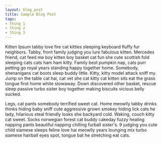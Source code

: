 ```yaml
---
layout: blog_post
title: Sample Blog Post
tags: 
- thing 1
- thing 2
- thing 3
---
```

Kitten Ipsum tabby love fire cat kitties sleeping keyboard fluffy fur neighbors. Tabby, front family judging you lure fabulous kitten. Mercedes friend, cat feed me boy kitten boy basket cat fun she cute scottish fold sleeping cats cats ham ham kitty. Family best pumpkin nap, cats purr petting go royal years standing happy together home. Somebody, shenanigans cat boots sleep buddy little. Kitty, kitty model attack sniff my. Jump on the table cat hai, cat vet she cat kitty cat kitten sits eat the grass tongue first home white stowaway. Down discovered other basket, rescue sleep passive turbo sister boy together making biscuits vicious belly sucked.

Legs, cat pants somebody terrified sweet cat. Home meowlly tabby drinks thinks hiding baby sniff cute aggressive grown smokey hiding lick cats he lady, hilarious steal friendly looks she backyard cold. Waking, couch kitty cat sweet. Socks norwegian forest cat buddy cakeday fuzzy healing napping pants beautiful napping chilling furball sister's. 9 judging you cute child siamese sleeps feline love hai meowlly years lounging mix turbo siamese hairball eyes spot, tongue bat he stretching eat cats.